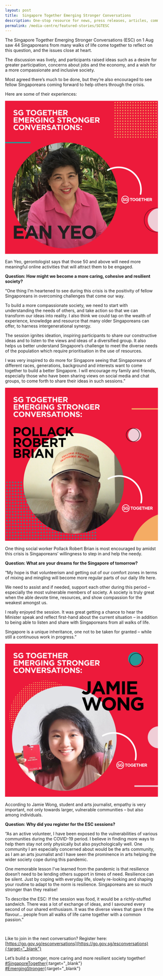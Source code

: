 ```yaml
---
layout: post
title:  Singapore Together Emerging Stronger Conversations
description: One-stop resource for news, press releases, articles, commentary and speeches.
permalink: /media-centre/featured-stories/SGTESC
---
```

The Singapore Together Emerging Stronger Conversations (ESC) on 1 Aug saw 44 Singaporeans from many walks of life come together to reflect on this question, and the issues close at heart.

The discussion was lively, and participants raised ideas such as a desire for greater participation, concerns about jobs and the economy, and a wish for a more compassionate and inclusive society.

Most agreed there’s much to be done, but they’re also encouraged to see fellow Singaporeans coming forward to help others through the crisis. 

Here are some of their experiences:

![Ean](/images/features/Social_Ean.jpg)

Ean Yeo, gerontologist says that those 50 and above will need more meaningful online activities that will attract them to be engaged.

**Question: How might we become a more caring, cohesive and resilient society?**

“One thing I’m heartened to see during this crisis is the positivity of fellow Singaporeans in overcoming challenges that come our way. 

To build a more compassionate society, we need to start with understanding the needs of others, and take action so that we can transform our ideas into reality. I also think we could tap on the wealth of experience, knowledge and resource that many older Singaporeans can offer, to harness intergenerational synergy. 

The session ignites ideation, inspiring participants to share our constructive ideas and to listen to the views and ideas of a diversified group. It also helps us better understand Singapore’s challenge to meet the diverse needs of the population which require prioritisation in the use of resources.

I was very inspired to do more for Singapore seeing that Singaporeans of different races, generations, background and interests want to come together to build a better Singapore. I will encourage my family and friends, especially those who have been sharing views on social media and chat groups, to come forth to share their ideas in such sessions.”

![Pollack](/images/features/Social_Pollack.jpg)

One thing social worker Pollack Robert Brian is most encouraged by amidst this crisis is Singaporeans’ willingness to step in and help the needy.

**Question: What are your dreams for the Singapore of tomorrow?**

“My hope is that volunteerism and getting out of our comfort zones in terms of mixing and mingling will become more regular parts of our daily life here.

We need to assist and if needed, support each other during this period – especially the most vulnerable members of society. A society is truly great when the able devote time, resources, and show compassion for the weakest amongst us.

I really enjoyed the session. It was great getting a chance to hear the Minister speak and reflect first-hand about the current situation – in addition to being able to listen and share with Singaporeans from all walks of life.

Singapore is a unique inheritance, one not to be taken for granted – while still a continuous work in progress.”

![Jamie](/images/features/Social_Jamie.jpg)

According to Jamie Wong, student and arts journalist, empathy is very important, not only towards larger, vulnerable communities – but also among individuals.

**Question: Why did you register for the ESC sessions?**

“As an active volunteer, I have been exposed to the vulnerabilities of various communities during the COVID-19 period. I believe in finding more ways to help them stay not only physically but also psychologically well. One community I am especially concerned about would be the arts community, as I am an arts journalist and I have seen the prominence in arts helping the wider society cope during this pandemic.

One memorable lesson I’ve learned from the pandemic is that resilience doesn’t need to be lending others support in times of need. Resilience can be silent. Just by coping with everyday life, slowly re-looking and shaping your routine to adapt to the norm is resilience. Singaporeans are so much stronger than they realise!

To describe the ESC: If the session was food, it would be a richly-stuffed sandwich. There was a lot of exchange of ideas, and I savoured every second of our shared enthusiasm. It was the diverse views that gave it the flavour... people from all walks of life came together with a common passion.”

&nbsp;

Like to join in the next conversation? Register here: [https://go.gov.sg/esconversations](https://go.gov.sg/esconversations){:target="_blank"}

Let’s build a stronger, more caring and more resilient society together! [#SingaporeTogether](https://www.facebook.com/hashtag/singaporetogether?__eep__=6&__cft__%25255B0%25255D=AZVCpN2HD4X_iquZu0W3vsMIIGN0CeNhUBZkt_OX6CSftQjVQQ3VZ_vok7L4hMbXEx58iyLoY8d23e7VSpC8lC-mJ1G7e4X6sOGWHb1M55Dp-h5_63cizcuPYOav7wii_NmbR3nVhp_T585jWT4w6PBywCfQwLEYnGN2xIHCwxS5pW6lSpXhSfMcnSBJ7y9wNPU&__tn__=*NK-R){:target="_blank"} [#EmergingStronger](https://www.facebook.com/hashtag/emergingstronger?__eep__=6&__cft__%25255B0%25255D=AZVCpN2HD4X_iquZu0W3vsMIIGN0CeNhUBZkt_OX6CSftQjVQQ3VZ_vok7L4hMbXEx58iyLoY8d23e7VSpC8lC-mJ1G7e4X6sOGWHb1M55Dp-h5_63cizcuPYOav7wii_NmbR3nVhp_T585jWT4w6PBywCfQwLEYnGN2xIHCwxS5pW6lSpXhSfMcnSBJ7y9wNPU&__tn__=*NK-R){:target="_blank"}